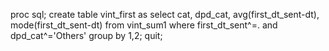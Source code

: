 proc sql;
create table vint_first as select cat, dpd_cat, avg(first_dt_sent-dt), mode(first_dt_sent-dt)
from vint_sum1
where first_dt_sent^=. and dpd_cat^='Others'
group by 1,2;
quit;
